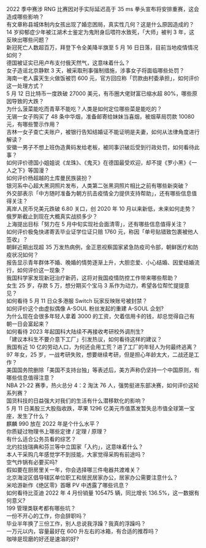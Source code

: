 2022 季中赛涉 RNG 比赛因对手实际延迟高于 35 ms 拳头宣布将安排重赛，这会造成哪些影响？  
有文章称县城体制内女孩出现了婚恋困局，真实性几何？这是什么原因造成的？  
14 岁抑郁症少年被江湖术士鉴定为鬼附身后喂符水致死，「大师」被判 3 年，这反映出哪些问题？  
新冠死亡人数超百万，拜登下令全美降半旗至 5 月 16 日日落，目前当地疫情情况如何？  
德国被证实已用卢布支付俄天然气，这意味着什么？  
女子造谣北京静默 3 天，被采取刑事强制措施，涉事女子将面临哪些处罚？  
海南一老人露天生火做饭被罚 600 元，官方回应称「罚款由村委承担」，如何评价这一处理方式？  
5 月 12 日比特币一度跌破 27000 美元，有币圈大佬财富已缩水超 80%，哪些原因导致的大跌？  
为什么菠菜能吃而青草不能吃？人类是如何定位哪些菜是能吃的？  
无锡一女子购买了 48 条中华烟，准备邮寄给妹妹当喜烟，被烟草局罚款 10080 元，有哪些警示作用？  
吉林一女子查亡夫账户，被银行告知结婚证不能证明是夫妻，如何从法律角度进行解读？  
安徽一男子不想上班伪造黄码发给老板，被同事识破后受到行政处罚，如何看待此事？  
如何评价德国小姐姐说《龙珠》、《鬼灭》在德国最受欢迎，却不提《罗小黑》《一人之下》等国漫？  
如何评价杨超越的土库曼民族装扮？  
银河系中心超大黑洞照片发布，人类第二张黑洞照片相比之前有哪些新突破？  
外交部表示「中方随时准备为朝方抗击疫情全力提供支持帮助」，还有哪些信息值得关注？  
离岸人民币兑美元跌破 6.80 关口，创 2020 年 10 月以来新低，未来如何走势？  
俄罗斯截止到现在大概真实战损多少？  
上海提出目标「努力在 5 月中旬实现社会面清零」，还有哪些信息值得关注？  
如何评价极兔快递寄丢毕业证学位证只赔 1760 元，称因「单号贴错致包裹被他人签收」？  
朝鲜近期出现超 35 万发热病例，金正恩视察国家紧急防疫司令部，朝鲜医疗和防疫状况如何？  
报告显示青年群体不婚、晚婚的情势逐渐上升，大胆恋爱、小心结婚、因爱结婚流行，如何评价这一现象？  
我国科学家发现新冠治疗新药，这将对我国疫情防控工作带来哪些帮助？  
女生 25 岁，存款 5 万，想分期买个宝马 3 系作为动力，希望各位帮忙提提意见？  
如何看待 5 月 11 日众多港服 Switch 玩家反映账号被封禁？  
如何评价这个由虚拟偶像 A-SOUL 粉丝发起的重建 A-SOUL 企划?  
为什么现在会很多年轻人拿着 3000 的工资，欠着信用卡的钱，却总觉得自己有朝一日会富起来？  
如何看待 2023 年起国科大陆续不再接收考研校外调剂生?  
「建议本科生不要介意下工厂」引发热议，如何看待这样的建议？  
我国有近 10 亿的劳动人口，为何还会用工荒？进了工厂的年轻人为何最终逃离？  
97 年女，25 岁，一战考研失败，想要继续考研，但是担心年龄太大，二战还是工作？  
美国国务院删除「美国不支持台独」等表述后，美方声称仍坚持一个中国原则，有哪些信息值得注意？  
NBA 21-22 赛季，热火总分 4：2 淘汰 76 人，强势挺进东部决赛，如何评价这轮系列赛？  
国货科技的日益强大对我们的生活有什么潜移默化的影响？  
5 月 11 日美股三大股指收跌，苹果 1296 亿美元市值蒸发暂失总市值全球第一宝座，发生了什么？  
麒麟 990 放在 2022 年是个什么水平？  
你质疑过物理书上哪些定律 / 定理 / 原理？  
有什么适合公务员看的综艺？  
北约拉拢瑞典和芬兰等中立国家「入约」，这意味着什么？  
本人干采购几年感觉学不到技能，大家觉得采购有前途吗？  
空气炸锅有必要买吗?  
假如要在厨房里关一年，你会选择哪三件电器共渡难关？  
北京海淀区倡导辖区单位职工和居民居家办公，居家办公需要注意什么？  
米哈游新作《绝区零》首曝 PV 中透露了哪些讯息？  
如何看待比亚迪 2022 年 4 月份销量 105475 辆，同比增长 136.5%，这一数据有何意义?  
199 管理类联考都有哪些坑？  
一份不开心的工作，你会辞职吗？  
毕业半年换了三份工作，别人总说我浮躁？我真的浮躁吗？  
一万元以内，容量最好在 600 升左右的冰箱，有合适的推荐吗？  
咖啡是现磨的好还是速溶的好?  
